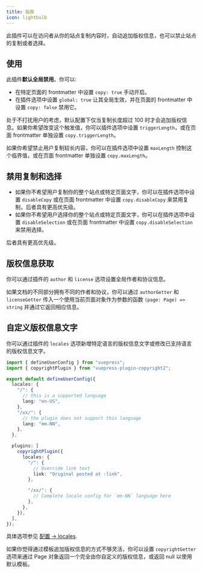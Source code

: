 ```yaml
---
title: 指南
icon: lightbulb
---
```


此插件可以在访问者从你的站点复制内容时，自动追加版权信息，也可以禁止站点的复制或者选择。

<!-- more -->

## 使用

此插件**默认全局禁用**。你可以:

- 在特定页面的 frontmatter 中设置 `copy: true` 手动开启。
- 在插件选项中设置 `global: true` 让其全局生效，并在页面的 frontmatter 中设置 `copy: false` 禁用它。

处于不打扰用户的考虑，默认配置下仅当复制长度超过 100 时才会追加版权信息。如果你希望改变这个触发值，你可以插件选项中设置 `triggerLength`，或在页面 frontmatter 单独设置 `copy.triggerLength`。

如果你希望禁止用户复制较长内容，你可以在插件选项中设置 `maxLength` 控制这个临界值，或在页面 frontmatter 单独设置 `copy.maxLength`。

## 禁用复制和选择

- 如果你不希望用户复制你的整个站点或特定页面文字，你可以在插件选项中设置 `disableCopy` 或在页面 frontmatter 中设置 `copy.disableCopy` 来禁用复制，后者具有更高优先级。
- 如果你不希望用户选择你的整个站点或特定页面文字，你可以在插件选项中设置 `disableSelection` 或在页面 frontmatter 中设置 `copy.disableSelection` 来禁用选择。

后者具有更高优先级。

## 版权信息获取

你可以通过插件的 `author` 和 `license` 选项设置全局作者和协议信息。

如果文档的不同部分拥有不同的作者和协议，你可以通过 `authorGetter` 和 `licenseGetter` 传入一个使用当前页面对象作为参数的函数 `(page: Page) => string` 并通过它返回相应信息。

## 自定义版权信息文字

你可以通过插件的 `locales` 选项新增特定语言的版权信息文字或修改已支持语言的版权信息文字。

```ts
import { defineUserConfig } from "vuepress";
import { copyrightPlugin } from "vuepress-plugin-copyright2";

export default defineUserConfig({
  locales: {
    "/": {
      // this is a supported language
      lang: "en-US",
    },
    "/xx/": {
      // the plugin does not support this language
      lang: "mm-NN",
    },
  },

  plugins: [
    copyrightPlugin({
      locales: {
        "/": {
          // Override link text
          link: "Original posted at :link",
        },

        "/xx/": {
          // Complete locale config for `mm-NN` language here
        },
      },
    }),
  ],
});
```

具体选项参见 [配置 → locales](./config.md#locales).

如果你觉得通过模板追加版权信息的方式不够灵活，你可以设置 `copyrightGetter` 选项来通过 Page 对象返回一个完全由你自定义的版权信息，或返回 null 以使用默认模板。
